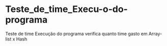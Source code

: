 # Teste_de_time_Execu-o-do-programa
Teste de time  Execução do programa verifica quanto time gasto em Array-list x Hash
